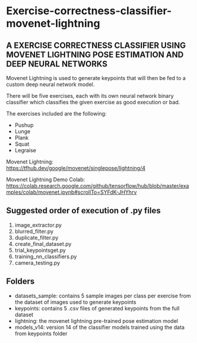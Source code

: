 # Exercise-correctness-classifier-movenet-lightning

## A EXERCISE CORRECTNESS CLASSIFIER USING MOVENET LIGHTNING POSE ESTIMATION AND DEEP NEURAL NETWORKS

Movenet Lightning is used to generate keypoints that will then be fed to a custom deep neural network model.


There will be five exercises, each with its own neural network binary classifier which classifies the given exercise as good execution or bad.

The exercises included are the following:
  - Pushup
  - Lunge
  - Plank
  - Squat
  - Legraise

Movenet Lightning: https://tfhub.dev/google/movenet/singlepose/lightning/4

Movenet Lightning Demo Colab: https://colab.research.google.com/github/tensorflow/hub/blob/master/examples/colab/movenet.ipynb#scrollTo=SYFdK-JHYhrv


## Suggested order of execution of .py files
1. image_extractor.py
2. blurred_filter.py
3. duplicate_filter.py
4. create_final_dataset.py
5. trial_keypointsget.py
6. training_nn_classifiers.py
7. camera_testing.py

## Folders
- datasets_sample: contains 5 sample images per class per exercise from the dataset of images used to generate keypoints
- keypoints: contains 5 .csv files of generated keypoints from the full dataset
- lightning: the movenet lightning pre-trained pose estimation model
- models_v14: version 14 of the classifier models trained using the data from keypoints folder 
